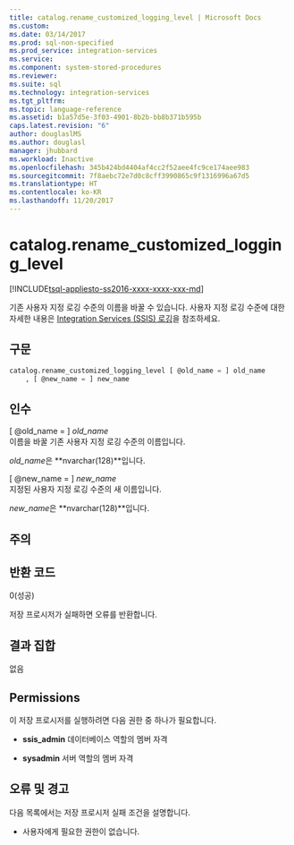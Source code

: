```yaml
---
title: catalog.rename_customized_logging_level | Microsoft Docs
ms.custom: 
ms.date: 03/14/2017
ms.prod: sql-non-specified
ms.prod_service: integration-services
ms.service: 
ms.component: system-stored-procedures
ms.reviewer: 
ms.suite: sql
ms.technology: integration-services
ms.tgt_pltfrm: 
ms.topic: language-reference
ms.assetid: b1a57d5e-3f03-4901-8b2b-bb8b371b595b
caps.latest.revision: "6"
author: douglaslMS
ms.author: douglasl
manager: jhubbard
ms.workload: Inactive
ms.openlocfilehash: 345b424bd4404af4cc2f52aee4fc9ce174aee983
ms.sourcegitcommit: 7f8aebc72e7d0c8cff3990865c9f1316996a67d5
ms.translationtype: HT
ms.contentlocale: ko-KR
ms.lasthandoff: 11/20/2017
---
```

# <a name="catalogrenamecustomizedlogginglevel"></a>catalog.rename_customized_logging_level
[!INCLUDE[tsql-appliesto-ss2016-xxxx-xxxx-xxx-md](../../includes/tsql-appliesto-ss2016-xxxx-xxxx-xxx-md.md)]

  기존 사용자 지정 로깅 수준의 이름을 바꿀 수 있습니다. 사용자 지정 로깅 수준에 대한 자세한 내용은 [Integration Services &#40;SSIS&#41; 로깅](../../integration-services/performance/integration-services-ssis-logging.md)을 참조하세요.  
  
## <a name="syntax"></a>구문  
  
```sql  
catalog.rename_customized_logging_level [ @old_name = ] old_name  
    , [ @new_name = ] new_name  
```  
  
## <a name="arguments"></a>인수  
 [ @old_name = ] *old_name*  
 이름을 바꿀 기존 사용자 지정 로깅 수준의 이름입니다.  
  
 *old_name*은 **nvarchar(128)**입니다.  
  
 [ @new_name = ] *new_name*  
 지정된 사용자 지정 로깅 수준의 새 이름입니다.  
  
 *new_name*은 **nvarchar(128)**입니다.  
  
## <a name="remarks"></a>주의  
  
## <a name="return-codes"></a>반환 코드  
 0(성공)  
  
 저장 프로시저가 실패하면 오류를 반환합니다.  
  
## <a name="result-set"></a>결과 집합  
 없음  
  
## <a name="permissions"></a>Permissions  
 이 저장 프로시저를 실행하려면 다음 권한 중 하나가 필요합니다.  
  
-   **ssis_admin** 데이터베이스 역할의 멤버 자격  
  
-   **sysadmin** 서버 역할의 멤버 자격  
  
## <a name="errors-and-warnings"></a>오류 및 경고  
 다음 목록에서는 저장 프로시저 실패 조건을 설명합니다.  
  
-   사용자에게 필요한 권한이 없습니다.  
  
  
